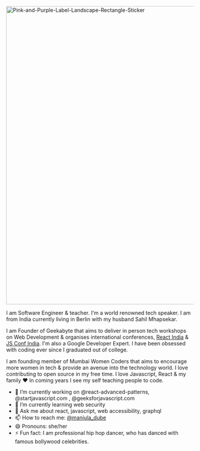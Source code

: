 <a href="https://ibb.co/q1KRDFd" style='text-align:"center"'>
 <img width="800" src="https://i.ibb.co/vzpJcvH/Pink-and-Purple-Label-Landscape-Rectangle-Sticker.png" alt="Pink-and-Purple-Label-Landscape-Rectangle-Sticker" border="0">
</a>

 I am Software Engineer & teacher. I'm a world renowned tech speaker. I am from India currently living in Berlin with my husband Sahil Mhapsekar.

I am Founder of Geekabyte that aims to deliver in person tech workshops on Web Development & organises international conferences, [React India](https://www.reactindia.io/) & [JS Conf India](https://www.jsconf.in/). I'm also a Google Developer Expert. I have been obsessed with coding ever since I graduated out of college.

I am founding member of Mumbai Women Coders that aims to encourage more women in tech & provide an avenue into the technology world. I love contributing to open source in my free time. I love Javascript, React & my family ❤️ In coming years I see my self teaching people to code.

- 🔭 I’m currently working on @react-advanced-patterns, @startjavascript.com , @geeksforjavascript.com
- 🌱 I’m currently learning web security
- 💬 Ask me about react, javascript, web accessibility, graphql
- 📫 How to reach me: [@manjula_dube](https://twitter.com/manjula_dube)
- 😄 Pronouns: she/her
- ⚡ Fun fact: I am professional hip hop dancer, who has danced with famous bollywood celebrities.
